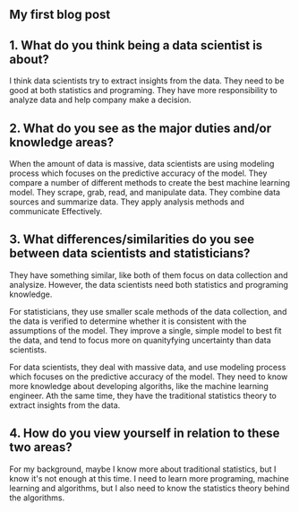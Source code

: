 ## My first blog post

## 1. What do you think being a data scientist is about? 

I think data scientists try to extract insights from the data. They need to be good at both statistics and programing. They have more 
responsibility to analyze data and help company make a decision. 

## 2. What do you see as the major duties and/or knowledge areas?

When the amount of data is massive, data scientists are using modeling process which focuses on the predictive accuracy of the model. 
They compare a number of different methods to create the best machine learning model. They scrape, grab, read, and manipulate data.
They combine data sources and summarize data. They apply analysis methods and communicate Effectively.

## 3. What differences/similarities do you see between data scientists and statisticians? 

They have something similar, like both of them focus on data collection and analysize. However, the data scientists need both statistics 
and programing knowledge. 

For statisticians, they use smaller scale methods of the data collection, and the data is verified to determine 
whether it is consistent with the assumptions of the model. They improve a single, simple model to best fit the data, and tend to focus 
more on quanityfying uncertainty than data scientists.  

For data scientists, they deal with massive data, and use modeling process which focuses on the predictive accuracy of the model. They 
need to know more knowledge about developing algoriths, like the machine learning engineer. Ath the same time, they have the traditional 
statistics theory to extract insights from the data.

## 4. How do you view yourself in relation to these two areas?

For my background, maybe I know more about traditional statistics, but I know it's not enough at this time. I need to learn more programing, 
machine learning and algorithms, but I also need to know the statistics theory behind the algorithms.
